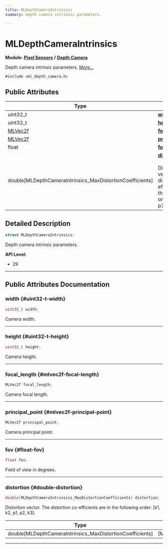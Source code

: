 ```yaml
---
title: MLDepthCameraIntrinsics
summary: depth camera intrinsic parameters. 

---
```


# MLDepthCameraIntrinsics

**Module:** **[Pixel Sensors](/versioned_docs/version-02-Aug-2023/api-ref/api/Modules/group___pixel_sensors/group___pixel_sensors.md)** **/** **[Depth Camera](/versioned_docs/version-02-Aug-2023/api-ref/api/Modules/group___pixel_sensors/group___d_cam/group___d_cam.md)**



Depth camera intrinsic parameters.  [More...](#detailed-description)


`#include <ml_depth_camera.h>`

## Public Attributes

| Type           | Name           |
| -------------- | -------------- |
| uint32_t | **[width](/versioned_docs/version-02-Aug-2023/api-ref/api/Modules/group___pixel_sensors/group___d_cam/struct_m_l_depth_camera_intrinsics.md#uint32-t-width)**  |
| uint32_t | **[height](/versioned_docs/version-02-Aug-2023/api-ref/api/Modules/group___pixel_sensors/group___d_cam/struct_m_l_depth_camera_intrinsics.md#uint32-t-height)**  |
| [MLVec2f](/versioned_docs/version-02-Aug-2023/api-ref/api/Modules/group___common/struct_m_l_vec2f.md) | **[focal_length](/versioned_docs/version-02-Aug-2023/api-ref/api/Modules/group___pixel_sensors/group___d_cam/struct_m_l_depth_camera_intrinsics.md#mlvec2f-focal-length)**  |
| [MLVec2f](/versioned_docs/version-02-Aug-2023/api-ref/api/Modules/group___common/struct_m_l_vec2f.md) | **[principal_point](/versioned_docs/version-02-Aug-2023/api-ref/api/Modules/group___pixel_sensors/group___d_cam/struct_m_l_depth_camera_intrinsics.md#mlvec2f-principal-point)**  |
| float | **[fov](/versioned_docs/version-02-Aug-2023/api-ref/api/Modules/group___pixel_sensors/group___d_cam/struct_m_l_depth_camera_intrinsics.md#float-fov)**  |
| double[MLDepthCameraIntrinsics_MaxDistortionCoefficients] | **[distortion](/versioned_docs/version-02-Aug-2023/api-ref/api/Modules/group___pixel_sensors/group___d_cam/struct_m_l_depth_camera_intrinsics.md#double-distortion)** <br></br>Distortion vector. The distortion co-efficients are in the following order: [k1, k2, p1, p2, k3].  |

## Detailed Description

```cpp
struct MLDepthCameraIntrinsics;
```

Depth camera intrinsic parameters. 




**API Level:**
  * 29




-----------
## Public Attributes Documentation

### width {#uint32-t-width}

```cpp
uint32_t width;
```


Camera width. 





-----------

### height {#uint32-t-height}

```cpp
uint32_t height;
```


Camera height. 





-----------

### focal_length {#mlvec2f-focal-length}

```cpp
MLVec2f focal_length;
```


Camera focal length. 





-----------

### principal_point {#mlvec2f-principal-point}

```cpp
MLVec2f principal_point;
```


Camera principal point. 





-----------

### fov {#float-fov}

```cpp
float fov;
```


Field of view in degrees. 





-----------

### distortion {#double-distortion}

```cpp
double[MLDepthCameraIntrinsics_MaxDistortionCoefficients] distortion;
```

Distortion vector. The distortion co-efficients are in the following order: [k1, k2, p1, p2, k3]. 


| Type | Description |
|--|--|
| double[MLDepthCameraIntrinsics_MaxDistortionCoefficients] | [MLDepthCameraIntrinsics_MaxDistortionCoefficients] |






-----------


